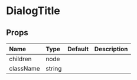 DialogTitle
===========



Props
-----


| Name | Type | Default | Description |
|:-----|:-----|:-----|:-----|
| children | node |  |   |
| className | string |  |   |

